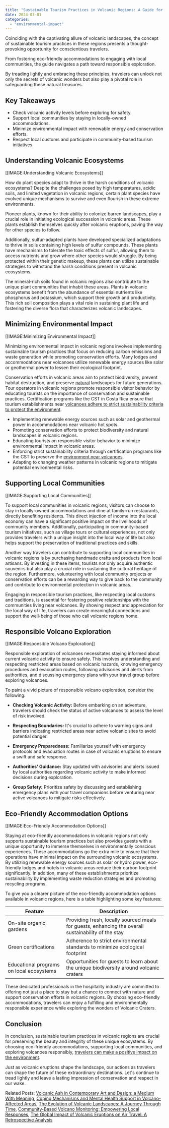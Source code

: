 ```yaml
---
title: "Sustainable Tourism Practices in Volcanic Regions: A Guide for Travelers"
date: 2024-03-01
categories: 
  - "environmental-impact"
---
```


Coinciding with the captivating allure of volcanic landscapes, the concept of sustainable tourism practices in these regions presents a thought-provoking opportunity for conscientious travelers.

From fostering eco-friendly accommodations to engaging with local communities, the guide navigates a path toward responsible exploration.

By treading lightly and embracing these principles, travelers can unlock not only the secrets of volcanic wonders but also play a pivotal role in safeguarding these natural treasures.

## Key Takeaways

- Check volcanic activity levels before exploring for safety.
- Support local communities by staying in locally-owned accommodations.
- Minimize environmental impact with renewable energy and conservation efforts.
- Respect local customs and participate in community-based tourism initiatives.

## Understanding Volcanic Ecosystems

\[\[IMAGE:Understanding Volcanic Ecosystems\]\]

How do plant species adapt to thrive in the harsh conditions of volcanic ecosystems? Despite the challenges posed by high temperatures, acidic soils, and limited vegetation in volcanic regions, certain plant species have evolved unique mechanisms to survive and even flourish in these extreme environments.

Pioneer plants, known for their ability to colonize barren landscapes, play a crucial role in initiating ecological succession in volcanic areas. These plants establish themselves quickly after volcanic eruptions, paving the way for other species to follow.

Additionally, sulfur-adapted plants have developed specialized adaptations to thrive in soils containing high levels of sulfur compounds. These plants have mechanisms to tolerate the toxic effects of sulfur, allowing them to access nutrients and grow where other species would struggle. By being protected within their genetic makeup, these plants can utilize sustainable strategies to withstand the harsh conditions present in volcanic ecosystems.

The mineral-rich soils found in volcanic regions also contribute to the unique plant communities that inhabit these areas. Plants in volcanic ecosystems benefit from the abundance of essential nutrients like phosphorus and potassium, which support their growth and productivity. This rich soil composition plays a vital role in sustaining plant life and fostering the diverse flora that characterizes volcanic landscapes.

## Minimizing Environmental Impact

\[\[IMAGE:Minimizing Environmental Impact\]\]

Minimizing environmental impact in volcanic regions involves implementing sustainable tourism practices that focus on reducing carbon emissions and waste generation while promoting conservation efforts. Many lodges and accommodations near volcanoes utilize renewable energy sources like solar or geothermal power to lessen their ecological footprint.

Conservation efforts in volcanic areas aim to protect biodiversity, prevent habitat destruction, and preserve [natural](https://magmamatters.com/the-art-and-science-of-volcano-monitoring/ "The Art and Science of Volcano Monitoring") landscapes for future generations. Tour operators in volcanic regions promote responsible visitor behavior by educating tourists on the importance of conservation and sustainable practices. Certification programs like the CST in Costa Rica ensure that tourism establishments near [volcanoes adhere to strict sustainability criteria to protect the environment](https://magmamatters.com/geothermal-energy-and-its-volcanic-origins/ "Geothermal Energy and Its Volcanic Origins").

- Implementing renewable energy sources such as solar and geothermal power in accommodations near volcanic hot spots.
- Promoting conservation efforts to protect biodiversity and natural landscapes in volcanic regions.
- Educating tourists on responsible visitor behavior to minimize environmental impact in volcanic areas.
- Enforcing strict sustainability criteria through certification programs like the CST to preserve the [environment near volcanoes](https://magmamatters.com/understanding-volcanic-formation-a-comprehensive-guide/ "Understanding Volcanic Formation: A Comprehensive Guide").
- Adapting to changing weather patterns in volcanic regions to mitigate potential environmental risks.

## Supporting Local Communities

\[\[IMAGE:Supporting Local Communities\]\]

To support local communities in volcanic regions, visitors can choose to stay in locally-owned accommodations and dine at family-run restaurants, directly benefiting residents. This direct injection of income into the local economy can have a significant positive impact on the livelihoods of community members. Additionally, participating in community-based tourism initiatives, such as village tours or cultural experiences, not only provides travelers with a unique insight into the local way of life but also helps support the preservation of traditional practices and skills.

Another way travelers can contribute to supporting local communities in volcanic regions is by purchasing handmade crafts and products from local artisans. By investing in these items, tourists not only acquire authentic souvenirs but also play a crucial role in sustaining the cultural heritage of the region. Furthermore, volunteering with local community projects or conservation efforts can be a rewarding way to give back to the community and contribute to environmental protection in volcanic areas.

Engaging in responsible tourism practices, like respecting local customs and traditions, is essential for fostering positive relationships with the communities living near volcanoes. By showing respect and appreciation for the local way of life, travelers can create meaningful connections and support the well-being of those who call volcanic regions home.

## Responsible Volcano Exploration

\[\[IMAGE:Responsible Volcano Exploration\]\]

Responsible exploration of volcanoes necessitates staying informed about current volcanic activity to ensure safety. This involves understanding and respecting restricted areas based on volcanic hazards, knowing emergency procedures and evacuation routes, following advisories and alerts from authorities, and discussing emergency plans with your travel group before exploring volcanoes.

To paint a vivid picture of responsible volcano exploration, consider the following:

- **Checking Volcanic Activity:** Before embarking on an adventure, travelers should check the status of active volcanoes to assess the level of risk involved.
    
- **Respecting Boundaries:** It's crucial to adhere to warning signs and barriers indicating restricted areas near active volcanic sites to avoid potential danger.
    
- **Emergency Preparedness:** Familiarize yourself with emergency protocols and evacuation routes in case of volcanic eruptions to ensure a swift and safe response.
    
- **Authorities' Guidance:** Stay updated with advisories and alerts issued by local authorities regarding volcanic activity to make informed decisions during exploration.
    
- **Group Safety:** Prioritize safety by discussing and establishing emergency plans with your travel companions before venturing near active volcanoes to mitigate risks effectively.
    

## Eco-Friendly Accommodation Options

\[\[IMAGE:Eco-Friendly Accommodation Options\]\]

Staying at eco-friendly accommodations in volcanic regions not only supports sustainable tourism practices but also provides guests with a unique opportunity to immerse themselves in environmentally conscious experiences. These accommodations go the extra mile to ensure that their operations have minimal impact on the surrounding volcanic ecosystems. By utilizing renewable energy sources such as solar or hydro power, eco-friendly lodges and hotels in volcanic areas reduce their carbon footprint significantly. In addition, many of these establishments prioritize sustainability by implementing waste reduction strategies and promoting recycling programs.

To give you a clearer picture of the eco-friendly accommodation options available in volcanic regions, here is a table highlighting some key features:

| Feature | Description |
| --- | --- |
| On-site organic gardens | Providing fresh, locally sourced meals for guests, enhancing the overall sustainability of the stay |
| Green certifications | Adherence to strict environmental standards to minimize ecological footprint |
| Educational programs on local ecosystems | Opportunities for guests to learn about the unique biodiversity around volcanic craters |

These dedicated professionals in the hospitality industry are committed to offering not just a place to stay but a chance to connect with nature and support conservation efforts in volcanic regions. By choosing eco-friendly accommodations, travelers can enjoy a fulfilling and environmentally responsible experience while exploring the wonders of Volcanic Craters.

## Conclusion

In conclusion, sustainable tourism practices in volcanic regions are crucial for preserving the beauty and integrity of these unique ecosystems. By choosing eco-friendly accommodations, supporting local communities, and exploring volcanoes responsibly, [travelers can make a positive impact on the environment](https://magmamatters.com/the-environmental-impact-of-volcanic-eruptions-2/ "The Environmental Impact of Volcanic Eruptions").

Just as volcanic eruptions shape the landscape, our actions as travelers can shape the future of these extraordinary destinations. Let's continue to tread lightly and leave a lasting impression of conservation and respect in our wake.

Related Posts: [Volcanic Ash in Contemporary Art and Design: a Medium With Meaning](https://magmamatters.com/volcanic-ash-in-contemporary-art-and-design-a-medium-with-meaning-2/), [Coping Mechanisms and Mental Health Support in Volcano-Affected Areas](https://magmamatters.com/coping-mechanisms-and-mental-health-support-in-volcano-affected-areas-2/), [The Evolution of Volcanic Landscapes: A Journey Through Time](https://magmamatters.com/the-evolution-of-volcanic-landscapes-a-journey-through-time-2/), [Community-Based Volcano Monitoring: Empowering Local Responses](https://magmamatters.com/community-based-volcano-monitoring-empowering-local-responses-2/), [The Global Impact of Volcanic Eruptions on Air Travel: A Retrospective Analysis](https://magmamatters.com/the-global-impact-of-volcanic-eruptions-on-air-travel-a-retrospective-analysis-2/)
